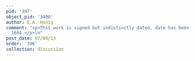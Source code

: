 ```yaml
---
pid: '397'
object_pid: '3400'
author: E.A. Honig
comment: "<p>This work is signed but indistinctly dated, date has been altered to
  1604.</p>\n"
post_date: 07/08/13
order: '396'
collection: discussion
---
```

